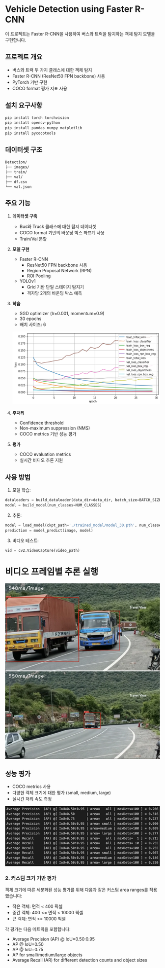 # Vehicle Detection using Faster R-CNN

이 프로젝트는 Faster R-CNN을 사용하여 버스와 트럭을 탐지하는 객체 탐지 모델을 구현합니다.

## 프로젝트 개요

- 버스와 트럭 두 가지 클래스에 대한 객체 탐지
- Faster R-CNN (ResNet50 FPN backbone) 사용
- PyTorch 기반 구현
- COCO format 평가 지표 사용

## 설치 요구사항
```bash
pip install torch torchvision
pip install opencv-python
pip install pandas numpy matplotlib
pip install pycocotools
```

## 데이터셋 구조
```
Detection/
├── images/
├── train/
├── val/
├── df.csv
└── val.json
```

## 주요 기능

1. **데이터셋 구축**
   - Bus와 Truck 클래스에 대한 탐지 데이터셋
   - COCO format 기반의 바운딩 박스 좌표계 사용
   - Train/Val 분할

2. **모델 구현**
   - Faster R-CNN
     - ResNet50 FPN backbone 사용
     - Region Proposal Network (RPN)
     - ROI Pooling
   - YOLOv1
     - Grid 기반 단일 스테이지 탐지기
     - 격자당 2개의 바운딩 박스 예측

3. **학습**
   - SGD optimizer (lr=0.001, momentum=0.9)
   - 30 epochs
   - 배치 사이즈: 6

   ![Training Results](assets/output.png)

4. **후처리**
   - Confidence threshold
   - Non-maximum suppression (NMS)
   - COCO metrics 기반 성능 평가

5. **평가**
   - COCO evaluation metrics
   - 실시간 비디오 추론 지원

## 사용 방법

1. 모델 학습:
```python
dataloaders = build_dataloader(data_dir=data_dir, batch_size=BATCH_SIZE, image_size=IMAGE_SIZE)
model = build_model(num_classes=NUM_CLASSES)
```

2. 추론:
```python
model = load_model(ckpt_path='./trained_model/model_30.pth', num_classes=NUM_CLASSES, device=DEVICE)
prediction = model_predict(image, model)
```

3. 비디오 테스트:
```python
vid = cv2.VideoCapture(video_path)
```
# 비디오 프레임별 추론 실행

![Video Inference](assets/video.png)
![Video Inference](assets/video2.png)

## 성능 평가

- COCO metrics 사용
- 다양한 객체 크기에 대한 평가 (small, medium, large)
- 실시간 처리 속도 측정

![COCO Evaluation Metrics](assets/metric.png)

### 2. 커스텀 크기 기반 평가
객체 크기에 따른 세분화된 성능 평가를 위해 다음과 같은 커스텀 area ranges를 적용했습니다:
- 작은 객체: 면적 < 400 픽셀
- 중간 객체: 400 <= 면적 < 10000 픽셀
- 큰 객체: 면적 >= 10000 픽셀

각 평가는 다음 메트릭을 포함합니다:
- Average Precision (AP) @ IoU=0.50:0.95
- AP @ IoU=0.50
- AP @ IoU=0.75
- AP for small/medium/large objects
- Average Recall (AR) for different detection counts and object sizes